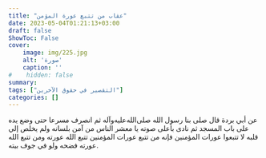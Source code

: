 ```yaml
---
title: "عقاب من تتبع عورة المؤمن"
date: 2023-05-04T01:21:13+03:00
draft: false
ShowToc: False
cover:
    image: img/225.jpg
    alt: 'صورة'
    caption: ''
#    hidden: false
summary: 
tags: ["التقصير في حقوق الآخرين"]
categories: []
---
```

عن أبي بردة قال
صلى بنا رسول الله صلى‌الله‌عليه‌وآله ثم انصرف مسرعا حتى وضع يده على باب المسجد
ثم نادى بأعلى صوته يا معشر الناس من آمن بلسانه ولم يخلص إلي قلبه
لا تتبعوا عورات المؤمنين فإنه من تتبع عورات المؤمنين تتبع الله عورته
ومن تتبع الله عورته فضحه ولو في جوف بيته.

